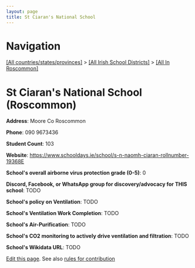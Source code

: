 ```yaml
---
layout: page
title: St Ciaran's National School
---
```

# Navigation

[[All countries/states/provinces]](../../..) > [[All Irish School Districts]](../..) > [[All In Roscommon]](..)

# St Ciaran's National School (Roscommon)

**Address**: Moore Co Roscommon

**Phone**: 090 9673436

**Student Count**: 103

**Website**: <https://www.schooldays.ie/school/s-n-naomh-ciaran-rollnumber-19368E>

**School's overall airborne virus protection grade (0-5)**: 0

**Discord, Facebook, or WhatsApp group for discovery/advocacy for THIS school**: TODO

**School's policy on Ventilation**: TODO

**School's Ventilation Work Completion**: TODO

**School's Air-Purification**: TODO

**School's CO2 monitoring to actively drive ventilation and filtration**: TODO

**School's Wikidata URL**: TODO


[Edit this page](https://github.com/ventilate-schools/Ireland/edit/main/./Roscommon/St_Ciaran's_National_School.md). See also [rules for contribution](../../../contribution-rules/)
